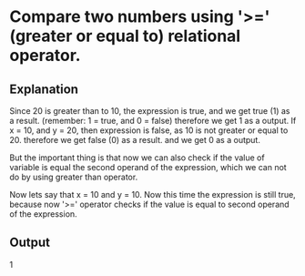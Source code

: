 # Compare two numbers using '>=' (greater or equal to) relational operator.

## Explanation
Since 20 is greater than to 10, the expression is true, and we get true (1) as a result.
(remember: 1 = true, and 0 = false)
therefore we get 1 as a output.
If x = 10, and y = 20, then expression is false, as 10 is not greater or equal to 20. therefore we get false (0) as a result.
and we get 0 as a output.

But the important thing is that now we can also check if the value of variable is equal the second operand of the expression, which we can not do by using greater than operator.

Now lets say that x = 10 and y = 10. Now this time the expression is still true, because now '>=' operator checks if the value is equal to second operand of the expression.

## Output
1